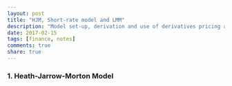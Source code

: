```yaml
---
layout: post
title: "HJM, Short-rate model and LMM"
description: "Model set-up, derivation and use of derivatives pricing are listed here."
date: 2017-02-15
tags: [finance, notes]
comments: true
share: true
---
```


### 1. Heath-Jarrow-Morton Model
